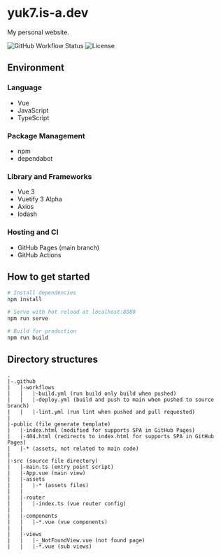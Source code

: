 # yuk7.is-a.dev
My personal website.

![GitHub Workflow Status](https://img.shields.io/github/actions/workflow/status/yuk7/yuk7.github.io/build.yml?style=flat-square)
![License](https://img.shields.io/github/license/yuk7/yuk7.github.io.svg?style=flat-square)

## Environment
### Language
* Vue
* JavaScript
* TypeScript
### Package Management
* npm
* dependabot
### Library and Frameworks
* Vue 3
* Vuetify 3 Alpha
* Axios
* lodash
### Hosting and CI
* GitHub Pages (main branch)
* GitHub Actions

## How to get started
```bash
# Install dependencies
npm install

# Serve with hot reload at localhost:8080
npm run serve

# Build for production
npm run build
```

## Directory structures
```
.
|-.github
|   |-workflows
|   |   |-build.yml (run build only build when pushed)
|   |   |-deploy.yml (build and push to main when pushed to source branch)
|   |   |-lint.yml (run lint when pushed and pull requested)
|
|-public (file generate template)
|   |-index.html (modified for supports SPA in GitHub Pages)
|   |-404.html (redirects to index.html for supports SPA in GitHub Pages)
|   |-* (assets, not related to main code)
|
|-src (source file directory)
|   |-main.ts (entry point script)
|   |-App.vue (main view)
|   |-assets
|   |   |-* (assets files)
|   |
|   |-router
|   |   |-index.ts (vue router config)
|   |
|   |-components
|   |   |-*.vue (vue components)
|   |
|   |-views
|   |   |-_NotFoundView.vue (not found page)
|   |   |-*.vue (sub views)
```
